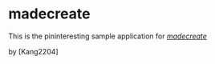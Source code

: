 # madecreate

This is the pininteresting sample application for [*madecreate*](http://madecreate.com)

by [Kang2204] 